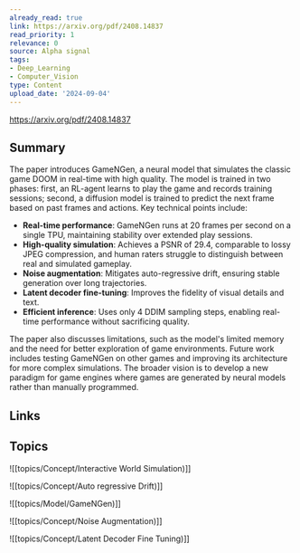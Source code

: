 ```yaml
---
already_read: true
link: https://arxiv.org/pdf/2408.14837
read_priority: 1
relevance: 0
source: Alpha signal
tags:
- Deep_Learning
- Computer_Vision
type: Content
upload_date: '2024-09-04'
---
```


https://arxiv.org/pdf/2408.14837
## Summary

The paper introduces GameNGen, a neural model that simulates the classic game DOOM in real-time with high quality. The model is trained in two phases: first, an RL-agent learns to play the game and records training sessions; second, a diffusion model is trained to predict the next frame based on past frames and actions. Key technical points include:

- **Real-time performance**: GameNGen runs at 20 frames per second on a single TPU, maintaining stability over extended play sessions.
- **High-quality simulation**: Achieves a PSNR of 29.4, comparable to lossy JPEG compression, and human raters struggle to distinguish between real and simulated gameplay.
- **Noise augmentation**: Mitigates auto-regressive drift, ensuring stable generation over long trajectories.
- **Latent decoder fine-tuning**: Improves the fidelity of visual details and text.
- **Efficient inference**: Uses only 4 DDIM sampling steps, enabling real-time performance without sacrificing quality.

The paper also discusses limitations, such as the model's limited memory and the need for better exploration of game environments. Future work includes testing GameNGen on other games and improving its architecture for more complex simulations. The broader vision is to develop a new paradigm for game engines where games are generated by neural models rather than manually programmed.
## Links


## Topics

![[topics/Concept/Interactive World Simulation)]]

![[topics/Concept/Auto regressive Drift)]]

![[topics/Model/GameNGen)]]

![[topics/Concept/Noise Augmentation)]]

![[topics/Concept/Latent Decoder Fine Tuning)]]